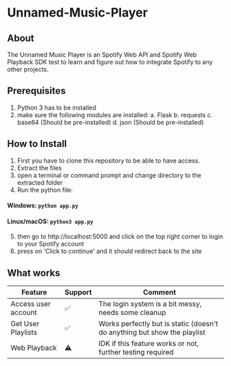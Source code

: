 # Unnamed-Music-Player

## About
The Unnamed Music Player is an Spotify Web API and Spotify Web Playback SDK test to learn and figure out how to integrate Spotify to any other projects. 

## Prerequisites
1. Python 3 has to be installed
2. make sure the following modules are installed: 
  a. Flask
  b. requests
  c. base64 (Should be pre-installed)
  d. json (Should be pre-installed)

## How to Install
1. First you have to clone this repository to be able to have access. 
2. Extract the files
3. open a terminal or command prompt and change directory to the extracted folder
4. Run the python file: 
#### Windows: `python app.py`

#### Linux/macOS: `python3 app.py`

5. then go to http://localhost:5000 and click on the top right corner to login to your Spotify account
6. press on 'Click to continue' and it should redirect back to the site

## What works
| Feature | Support | Comment |
|----------|----------|----------|
| Access user account | ✅ | The login system is a bit messy, needs some cleanup |
| Get User Playlists | ✅ | Works perfectly but is static (doesn't do anything but show the playlist |
| Web Playback | ⚠️ | IDK if this feature works or not, further testing required |

